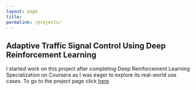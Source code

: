 ```yaml
---
layout: page
title:
permalink: /projects/
---
```


## Adaptive Traffic Signal Control Using Deep Reinforcement Learning  
I started work on this project after completing Deep Reinforcement Learning Specialization on Coursera as I was eager to explore its real-world use cases. To go to the project page click [here](https://ritupande.github.io/DQL-TSC/)
